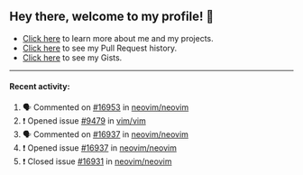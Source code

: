 ## Hey there, welcome to my profile! 👋

- [Click here](https://seandewar.github.io/) to learn more about me and my projects.
- [Click here](https://github.com/search?p=1&q=author%3Aseandewar+is%3Apr) to see my Pull Request history.
- [Click here](https://gist.github.com/seandewar) to see my Gists.

---

#### Recent activity:

<!--START_SECTION:activity-->
1. 🗣 Commented on [#16953](https://github.com/neovim/neovim/issues/16953) in [neovim/neovim](https://github.com/neovim/neovim)
2. ❗️ Opened issue [#9479](https://github.com/vim/vim/issues/9479) in [vim/vim](https://github.com/vim/vim)
3. 🗣 Commented on [#16937](https://github.com/neovim/neovim/issues/16937) in [neovim/neovim](https://github.com/neovim/neovim)
4. ❗️ Opened issue [#16937](https://github.com/neovim/neovim/issues/16937) in [neovim/neovim](https://github.com/neovim/neovim)
5. ❗️ Closed issue [#16931](https://github.com/neovim/neovim/issues/16931) in [neovim/neovim](https://github.com/neovim/neovim)
<!--END_SECTION:activity-->
